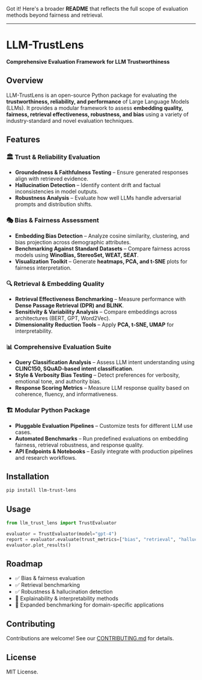 Got it! Here's a broader **README** that reflects the full scope of evaluation methods beyond fairness and retrieval.  

---

# LLM-TrustLens  

**Comprehensive Evaluation Framework for LLM Trustworthiness**  

## Overview  
LLM-TrustLens is an open-source Python package for evaluating the **trustworthiness, reliability, and performance** of Large Language Models (LLMs). It provides a modular framework to assess **embedding quality, fairness, retrieval effectiveness, robustness, and bias** using a variety of industry-standard and novel evaluation techniques.  

## Features  

### 🏛 **Trust & Reliability Evaluation**  
- **Groundedness & Faithfulness Testing** – Ensure generated responses align with retrieved evidence.  
- **Hallucination Detection** – Identify content drift and factual inconsistencies in model outputs.  
- **Robustness Analysis** – Evaluate how well LLMs handle adversarial prompts and distribution shifts.  

### 🎭 **Bias & Fairness Assessment**  
- **Embedding Bias Detection** – Analyze cosine similarity, clustering, and bias projection across demographic attributes.  
- **Benchmarking Against Standard Datasets** – Compare fairness across models using **WinoBias, StereoSet, WEAT, SEAT**.  
- **Visualization Toolkit** – Generate **heatmaps, PCA, and t-SNE** plots for fairness interpretation.  

### 🔍 **Retrieval & Embedding Quality**  
- **Retrieval Effectiveness Benchmarking** – Measure performance with **Dense Passage Retrieval (DPR) and BLINK**.  
- **Sensitivity & Variability Analysis** – Compare embeddings across architectures (BERT, GPT, Word2Vec).  
- **Dimensionality Reduction Tools** – Apply **PCA, t-SNE, UMAP** for interpretability.  

### 📊 **Comprehensive Evaluation Suite**  
- **Query Classification Analysis** – Assess LLM intent understanding using **CLINC150, SQuAD-based intent classification**.  
- **Style & Verbosity Bias Testing** – Detect preferences for verbosity, emotional tone, and authority bias.  
- **Response Scoring Metrics** – Measure LLM response quality based on coherence, fluency, and informativeness.  

### 🏗 **Modular Python Package**  
- **Pluggable Evaluation Pipelines** – Customize tests for different LLM use cases.  
- **Automated Benchmarks** – Run predefined evaluations on embedding fairness, retrieval robustness, and response quality.  
- **API Endpoints & Notebooks** – Easily integrate with production pipelines and research workflows.  

## Installation  
```bash
pip install llm-trust-lens
```

## Usage  
```python
from llm_trust_lens import TrustEvaluator

evaluator = TrustEvaluator(model="gpt-4")
report = evaluator.evaluate(trust_metrics=["bias", "retrieval", "hallucination"])
evaluator.plot_results()
```

## Roadmap  
- ✅ Bias & fairness evaluation  
- ✅ Retrieval benchmarking  
- ✅ Robustness & hallucination detection  
- 🔄 Explainability & interpretability methods  
- 🔄 Expanded benchmarking for domain-specific applications  

## Contributing  
Contributions are welcome! See our [CONTRIBUTING.md](CONTRIBUTING.md) for details.  

## License  
MIT License.  
